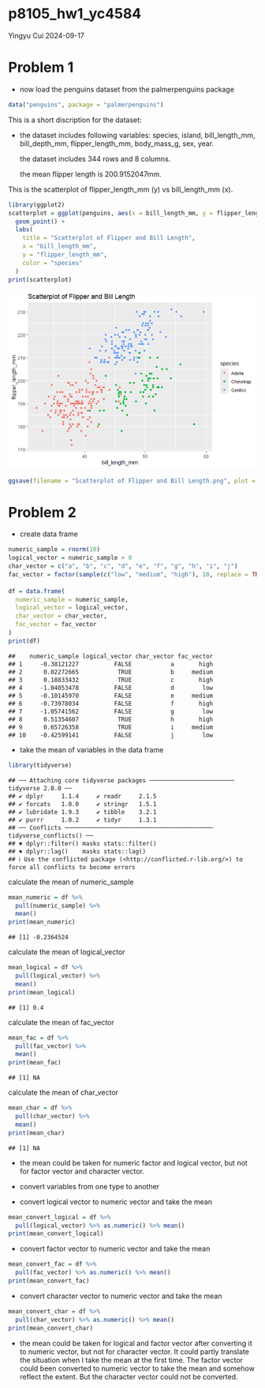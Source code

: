 p8105_hw1_yc4584
================
Yingyu Cui
2024-09-17

# Problem 1

- now load the penguins dataset from the palmerpenguins package

``` r
data("penguins", package = "palmerpenguins")
```

This is a short discription for the dataset:

- the dataset includes following variables: species, island,
  bill_length_mm, bill_depth_mm, flipper_length_mm, body_mass_g, sex,
  year.

  the dataset includes 344 rows and 8 columns.

  the mean flipper length is 200.9152047mm.

This is the scatterplot of flipper_length_mm (y) vs bill_length_mm (x).

``` r
library(ggplot2)
scatterplot = ggplot(penguins, aes(x = bill_length_mm, y = flipper_length_mm, color = species)) +
  geom_point() +
  labs(
    title = "Scatterplot of Flipper and Bill Length",
    x = "bill_length_mm",
    y = "flipper_length_mm",
    color = "species"
  )
print(scatterplot)
```

![](p8105_hw1_yc4584_files/figure-gfm/scatterplot-1.png)<!-- -->

``` r
ggsave(filename = "Scatterplot of Flipper and Bill Length.png", plot = scatterplot)
```

# Problem 2

- create data frame

``` r
numeric_sample = rnorm(10)
logical_vector = numeric_sample > 0
char_vector = c("a", "b", "c", "d", "e", "f", "g", "h", "i", "j")
fac_vector = factor(sample(c("low", "medium", "high"), 10, replace = TRUE))

df = data.frame(
  numeric_sample = numeric_sample,
  logical_vector = logical_vector,
  char_vector = char_vector,
  fac_vector = fac_vector
)
print(df)
```

    ##    numeric_sample logical_vector char_vector fac_vector
    ## 1     -0.38121227          FALSE           a       high
    ## 2      0.02272665           TRUE           b     medium
    ## 3      0.18833432           TRUE           c       high
    ## 4     -1.04053478          FALSE           d        low
    ## 5     -0.10145970          FALSE           e     medium
    ## 6     -0.73978034          FALSE           f       high
    ## 7     -1.05741562          FALSE           g        low
    ## 8      0.51354607           TRUE           h       high
    ## 9      0.65726358           TRUE           i     medium
    ## 10    -0.42599141          FALSE           j        low

- take the mean of variables in the data frame

``` r
library(tidyverse)
```

    ## ── Attaching core tidyverse packages ──────────────────────── tidyverse 2.0.0 ──
    ## ✔ dplyr     1.1.4     ✔ readr     2.1.5
    ## ✔ forcats   1.0.0     ✔ stringr   1.5.1
    ## ✔ lubridate 1.9.3     ✔ tibble    3.2.1
    ## ✔ purrr     1.0.2     ✔ tidyr     1.3.1
    ## ── Conflicts ────────────────────────────────────────── tidyverse_conflicts() ──
    ## ✖ dplyr::filter() masks stats::filter()
    ## ✖ dplyr::lag()    masks stats::lag()
    ## ℹ Use the conflicted package (<http://conflicted.r-lib.org/>) to force all conflicts to become errors

calculate the mean of numeric_sample

``` r
mean_numeric = df %>%
  pull(numeric_sample) %>%
  mean()
print(mean_numeric)
```

    ## [1] -0.2364524

calculate the mean of logical_vector

``` r
mean_logical = df %>%
  pull(logical_vector) %>%
  mean()
print(mean_logical)
```

    ## [1] 0.4

calculate the mean of fac_vector

``` r
mean_fac = df %>%
  pull(fac_vector) %>%
  mean()
print(mean_fac)
```

    ## [1] NA

calculate the mean of char_vector

``` r
mean_char = df %>%
  pull(char_vector) %>%
  mean()
print(mean_char)
```

    ## [1] NA

- the mean could be taken for numeric factor and logical vector, but not
  for factor vector and character vector.

- convert variables from one type to another

- convert logical vector to numeric vector and take the mean

``` r
mean_convert_logical = df %>%
  pull(logical_vector) %>% as.numeric() %>% mean()
print(mean_convert_logical)
```

- convert factor vector to numeric vector and take the mean

``` r
mean_convert_fac = df %>%
  pull(fac_vector) %>% as.numeric() %>% mean()
print(mean_convert_fac)
```

- convert character vector to numeric vector and take the mean

``` r
mean_convert_char = df %>%
  pull(char_vector) %>% as.numeric() %>% mean()
print(mean_convert_char)
```

- the mean could be taken for logical and factor vector after converting
  it to numeric vector, but not for character vector. It could partly
  translate the situation when I take the mean at the first time. The
  factor vector could been converted to numeric vector to take the mean
  and somehow reflect the extent. But the character vector could not be
  converted.
